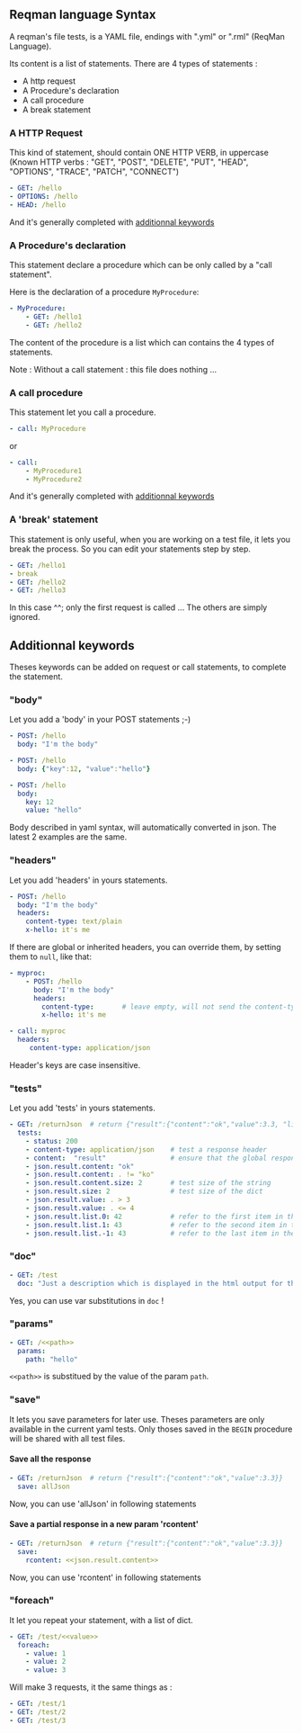 ## Reqman language Syntax

A reqman's file tests, is a YAML file, endings with ".yml" or ".rml" (ReqMan Language).

Its content is a list of statements. There are 4 types of statements :

 * A http request
 * A Procedure's declaration
 * A call procedure
 * A break statement


### A HTTP Request
This kind of statement, should contain ONE HTTP VERB, in uppercase (Known HTTP verbs : "GET", "POST", "DELETE", "PUT", "HEAD", "OPTIONS", "TRACE", "PATCH", "CONNECT")

```yaml
- GET: /hello
- OPTIONS: /hello
- HEAD: /hello
```

And it's generally completed with [additionnal keywords](yml_syntax.md#additionnal-keywords)


### A Procedure's declaration
This statement declare a procedure which can be only called by a "call statement".

Here is the declaration of a procedure `MyProcedure`:

```yaml
- MyProcedure:
    - GET: /hello1
    - GET: /hello2
```
The content of the procedure is a list which can contains the 4 types of statements.

Note : Without a call statement : this file does nothing ...

### A call procedure
This statement let you call a procedure.
```yaml
- call: MyProcedure
```
or

```yaml
- call: 
    - MyProcedure1
    - MyProcedure2
```

And it's generally completed with [additionnal keywords](yml_syntax.md#additionnal-keywords)


### A 'break' statement
This statement is only useful, when you are working on a test file, it lets you break the process. So you can edit your statements step by step.

```yaml
- GET: /hello1
- break
- GET: /hello2
- GET: /hello3
```
In this case ^^; only the first request is called ... The others are simply ignored.


## Additionnal keywords

Theses keywords can be added on request or call statements, to complete the statement.

### "body"
Let you add a 'body' in your POST statements ;-)

```yaml
- POST: /hello
  body: "I'm the body"
```

```yaml
- POST: /hello
  body: {"key":12, "value":"hello"}
```

```yaml
- POST: /hello
  body:
    key: 12
    value: "hello"
```
Body described in yaml syntax, will automatically converted in json. The latest 2 examples are the same.

### "headers"
Let you add 'headers' in yours statements. 

```yaml
- POST: /hello
  body: "I'm the body"
  headers:
    content-type: text/plain
    x-hello: it's me
```

If there are global or inherited headers, you can override them, by setting them to `null`, like that:

```yaml
- myproc:
    - POST: /hello
      body: "I'm the body"
      headers:
        content-type:       # leave empty, will not send the content-type from the caller
        x-hello: it's me

- call: myproc
  headers:
     content-type: application/json

```
Header's keys are case insensitive.

### "tests"
Let you add 'tests' in yours statements. 

```yaml
- GET: /returnJson  # return {"result":{"content":"ok","value":3.3, "list":[42,43]}}
  tests:
    - status: 200
    - content-type: application/json    # test a response header
    - content:  "result"                # ensure that the global response contains text "result"
    - json.result.content: "ok"
    - json.result.content: . != "ko"
    - json.result.content.size: 2       # test size of the string
    - json.result.size: 2               # test size of the dict
    - json.result.value: . > 3
    - json.result.value: . <= 4
    - json.result.list.0: 42            # refer to the first item in the list
    - json.result.list.1: 43            # refer to the second item in the list
    - json.result.list.-1: 43           # refer to the last item in the list
```


### "doc"

```yaml
- GET: /test 
  doc: "Just a description which is displayed in the html output for this request on <<root>> !"
```
Yes, you can use var substitutions in `doc` !

### "params"
```yaml
- GET: /<<path>>
  params:
    path: "hello"
```
`<<path>>` is substitued by the value of the param `path`.

### "save"
It lets you save parameters for later use. Theses parameters are only available in the current yaml tests. Only thoses saved in the `BEGIN` procedure will be shared with all test files.

#### Save all the response

```yaml
- GET: /returnJson  # return {"result":{"content":"ok","value":3.3}}
  save: allJson
```
Now, you can use 'allJson' in following statements

#### Save a partial response in a new param 'rcontent'

```yaml
- GET: /returnJson  # return {"result":{"content":"ok","value":3.3}}
  save: 
    rcontent: <<json.result.content>>
```
Now, you can use 'rcontent' in following statements



### "foreach"
It let you repeat your statement, with a list of dict.

```yaml
- GET: /test/<<value>>
  foreach:
    - value: 1
    - value: 2
    - value: 3
```
Will make 3 requests, it the same things as :

```yaml
- GET: /test/1
- GET: /test/2
- GET: /test/3
```




